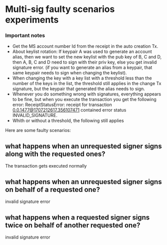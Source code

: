 # Multi-sig faulty scenarios experiments

### Important notes

- Get the MS account number Id from the receipt in the auto creation Tx.  
- About keylist rotation: If keypair A was used to generate an account alias, then we want to set the new keylist with the pub key of B, C and D, then A, B, C and D need to sign with their priv key, else you get invalid signature error. (if you want to generate an alias from a keypair, that same keypair needs to sign when changing the keylist).  
- When changing the key with a key list with a threshold less than the number of the keys in the list, the threshold still applies in the change Tx signature, but the keypair that generated the alias needs to sign.  
- Whenever you do something wrong with signatures, everything appears to be fine, but when you execute the transaction you get the following error: ReceiptStatusError: receipt for transaction 0.0.1477@1707212617.356107471 contained error status INVALID_SIGNATURE.  
- Whith or without a threshold, the following still applies

Here are some faulty scenarios:

## what happens when an unrequested signer signs along with the requested ones?

The transaction gets executed normally

## what happens when an unrequested signer signs on behalf of a requested one?

invalid signature error

## what happens when a requested signer signs twice on behalf of another requested one?

invalid signature error  
